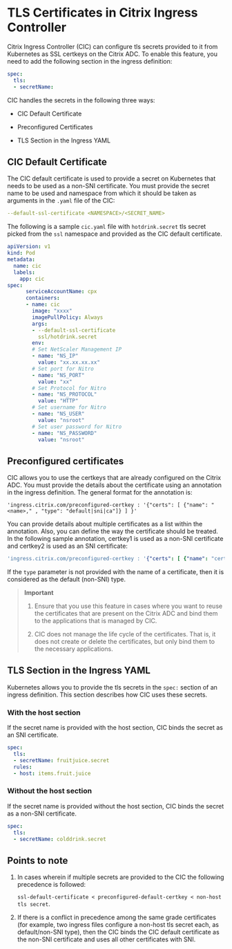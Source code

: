 # TLS Certificates in Citrix Ingress Controller

Citrix Ingress Controller (CIC) can configure tls secrets provided to it from Kubernetes as SSL certkeys on the Citrix ADC. To enable this feature, you need to add the following section in the ingress definition:

```yaml
spec:
  tls:
  - secretName:
```

CIC handles the secrets in the following three ways:

-  CIC Default Certificate

-  Preconfigured Certificates

-  TLS Section in the Ingress YAML

## CIC Default Certificate

The CIC default certificate is used to provide a secret on Kubernetes that needs to be used as a non-SNI certificate. You must provide the secret name to be used and namespace from which it should be taken as arguments in the `.yaml` file of the CIC:

```YAML
--default-ssl-certificate <NAMESPACE>/<SECRET_NAME>
```

The following is a sample `cic.yaml` file with `hotdrink.secret` tls secret picked from the `ssl` namespace and provided as the CIC default certificate.

```YAML
apiVersion: v1
kind: Pod 
metadata:
  name: cic 
  labels:
    app: cic 
spec:
      serviceAccountName: cpx 
      containers:
      - name: cic 
        image: "xxxx"
        imagePullPolicy: Always
        args:
        - --default-ssl-certificate
          ssl/hotdrink.secret
        env:
        # Set NetScaler Management IP
        - name: "NS_IP"
          value: "xx.xx.xx.xx"
        # Set port for Nitro
        - name: "NS_PORT"
          value: "xx"
        # Set Protocol for Nitro
        - name: "NS_PROTOCOL"
          value: "HTTP"
        # Set username for Nitro
        - name: "NS_USER"
          value: "nsroot"
        # Set user password for Nitro
        - name: "NS_PASSWORD"
          value: "nsroot"
```

## Preconfigured certificates

CIC allows you to use the certkeys that are already configured on the Citrix ADC. You must provide the details about the certificate using an annotation in the ingress definition. The general format for the annotation is:

```
'ingress.citrix.com/preconfigured-certkey : '{"certs": [ {"name": "<name>," , "type": "default|sni|ca"]} ] }'
```

You can provide details about multiple certificates as a list within the annotation. Also, you can define the way the certificate should be treated. In the following sample annotation, certkey1 is used as a non-SNI certificate and certkey2 is used as an SNI certificate:

```YAML
'ingress.citrix.com/preconfigured-certkey : '{"certs": [ {"name": "certkey1", "type": "default"}, {"name": "certkey2", "type": "sni"} ] }
```

If the `type` parameter is not provided with the name of a certificate, then it is considered as the default (non-SNI) type.

>**Important**
>
>1.  Ensure that you use this feature in cases where you want to reuse the certificates that are present on the Citrix ADC and bind them to the applications that is managed by CIC.
>
>2.  CIC does not manage the life cycle of the certificates. That is, it does not create or delete the certificates, but only bind them to the necessary applications.

## TLS Section in the Ingress YAML

Kubernetes allows you to provide the tls secrets in the `spec:` section of an ingress definition. This section describes how CIC uses these secrets.

### With the host section

If the secret name is provided with the host section, CIC binds the secret as an SNI certificate.

```YAML
spec:
  tls:
  - secretName: fruitjuice.secret
  rules:
  - host: items.fruit.juice
```

### Without the host section

If the secret name is provided without the host section, CIC binds the secret as a non-SNI certificate.

```yml
spec:
  tls:
  - secretName: colddrink.secret
```

## Points to note

1.  In cases wherein if multiple secrets are provided to the CIC the following precedence is followed:

    ```ssl-default-certificate < preconfigured-default-certkey < non-host tls secret```.

2.  If there is a conflict in precedence among the same grade certificates (for example, two ingress files configure a non-host tls secret each, as default/non-SNI type), then the CIC binds the CIC default certificate as the non-SNI certificate and uses all other certificates with SNI.
